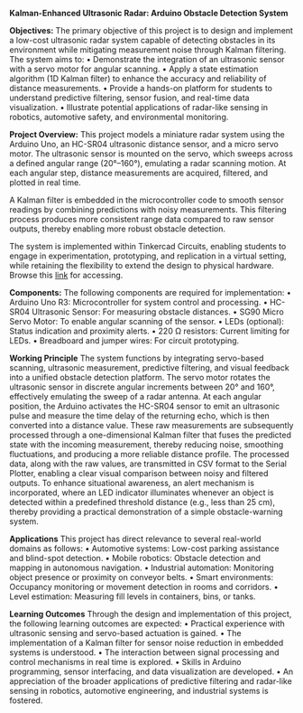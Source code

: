 **Kalman-Enhanced Ultrasonic Radar: Arduino Obstacle Detection System**

**Objectives:**
The primary objective of this project is to design and implement a low-cost ultrasonic radar system capable of detecting obstacles in its environment while mitigating measurement noise through Kalman filtering. The system aims to:
      • Demonstrate the integration of an ultrasonic sensor with a servo motor for angular scanning.
    	•	Apply a state estimation algorithm (1D Kalman filter) to enhance the accuracy and reliability of distance measurements.
    	•	Provide a hands-on platform for students to understand predictive filtering, sensor fusion, and real-time data visualization.
    	•	Illustrate potential applications of radar-like sensing in robotics, automotive safety, and environmental monitoring.

**Project Overview:**
This project models a miniature radar system using the Arduino Uno, an HC-SR04 ultrasonic distance sensor, and a micro servo motor. The ultrasonic sensor is mounted on the servo, which sweeps across a defined angular range (20°–160°), emulating a radar scanning motion. At each angular step, distance measurements are acquired, filtered, and plotted in real time.

A Kalman filter is embedded in the microcontroller code to smooth sensor readings by combining predictions with noisy measurements. This filtering process produces more consistent range data compared to raw sensor outputs, thereby enabling more robust obstacle detection.

The system is implemented within Tinkercad Circuits, enabling students to engage in experimentation, prototyping, and replication in a virtual setting, while retaining the flexibility to extend the design to physical hardware. Browse this [link](https://www.tinkercad.com/things/7kQgTeDa8EL-ultrasonickalmanradar) for accessing.

**Components:**
The following components are required for implementation:
	•	Arduino Uno R3: Microcontroller for system control and processing.
	•	HC-SR04 Ultrasonic Sensor: For measuring obstacle distances.
	•	SG90 Micro Servo Motor: To enable angular scanning of the sensor.
	•	LEDs (optional): Status indication and proximity alerts.
	•	220 Ω resistors: Current limiting for LEDs.
	•	Breadboard and jumper wires: For circuit prototyping.

**Working Principle**
The system functions by integrating servo-based scanning, ultrasonic measurement, predictive filtering, and visual feedback into a unified obstacle detection platform. The servo motor rotates the ultrasonic sensor in discrete angular increments between 20° and 160°, effectively emulating the sweep of a radar antenna. At each angular position, the Arduino activates the HC-SR04 sensor to emit an ultrasonic pulse and measure the time delay of the returning echo, which is then converted into a distance value. These raw measurements are subsequently processed through a one-dimensional Kalman filter that fuses the predicted state with the incoming measurement, thereby reducing noise, smoothing fluctuations, and producing a more reliable distance profile. The processed data, along with the raw values, are transmitted in CSV format to the Serial Plotter, enabling a clear visual comparison between noisy and filtered outputs. To enhance situational awareness, an alert mechanism is incorporated, where an LED indicator illuminates whenever an object is detected within a predefined threshold distance (e.g., less than 25 cm), thereby providing a practical demonstration of a simple obstacle-warning system.

**Applications**
This project has direct relevance to several real-world domains as follows:
	•	Automotive systems: Low-cost parking assistance and blind-spot detection.
	•	Mobile robotics: Obstacle detection and mapping in autonomous navigation.
	•	Industrial automation: Monitoring object presence or proximity on conveyor belts.
	•	Smart environments: Occupancy monitoring or movement detection in rooms and corridors.
	•	Level estimation: Measuring fill levels in containers, bins, or tanks.

**Learning Outcomes**
Through the design and implementation of this project, the following learning outcomes are expected:
	•	Practical experience with ultrasonic sensing and servo-based actuation is gained.
	•	The implementation of a Kalman filter for sensor noise reduction in embedded systems is understood.
	•	The interaction between signal processing and control mechanisms in real time is explored.
	•	Skills in Arduino programming, sensor interfacing, and data visualization are developed.
	•	An appreciation of the broader applications of predictive filtering and radar-like sensing in robotics, automotive engineering, and industrial systems is fostered.

